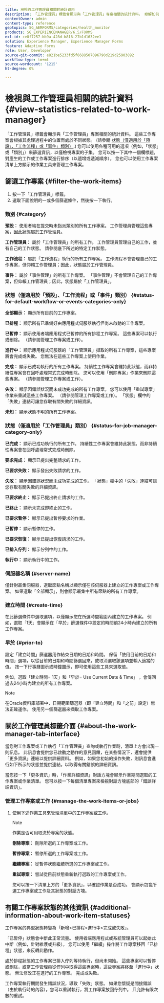 ```yaml
---
title: 檢視與工作管理員相關的統計資料
description: 「工作管理員」標籤會顯示與「工作管理員」專案相關的統計資料。 瞭解如何檢視及篩選工作專案。
contentOwner: admin
content-type: reference
geptopics: SG_AEMFORMS/categories/health_monitor
products: SG_EXPERIENCEMANAGER/6.5/FORMS
exl-id: ce8f7257-bb9a-428d-b816-27b1d1632ee1
solution: Experience Manager, Experience Manager Forms
feature: Adaptive Forms
role: User, Developer
source-git-commit: e821be5233fd5f6688507096790d219d25903892
workflow-type: tm+mt
source-wordcount: '1215'
ht-degree: 0%

---
```


# 檢視與工作管理員相關的統計資料 {#view-statistics-related-to-work-manager}

「工作管理員」標籤會顯示與「工作管理員」專案相關的統計資料。 這些工作專案會根據其處理過程中的位置而處於不同狀態。 (請參閱 [狀態（僅適用於「預設」、「工作流程」或「事件」類別）](view-statistics-related-manager.md#status-for-default-workflow-or-events-categories-only).) 您可以使用各種可用的選項（例如，「狀態」或「類別」）來篩選資訊，以僅檢視專案的子集。 您可以按一下其中一個欄標題，對產生的工作或工作專案進行排序（以遞增或遞減順序）。 您也可以使用工作專案清單上方顯示的作業工具來管理工作專案。

## 篩選工作專案 {#filter-the-work-items}

1. 按一下「工作管理員」標籤。
1. 選取下面說明的一或多個篩選條件，然後按一下執行。

### 類別 {#category}

**預設：** 使用者端在提交時未指派類別的所有工作專案。 工作管理員管理這些專案，因此狀態屬於工作管理員。

**工作管理員：** 屬於「工作管理員」的所有工作。 工作管理員管理自己的工作，並有自己的工作狀態。 請參閱底下所述的特定工作狀態。

**工作流程：** 屬於「工作流程」執行的所有工作專案。 工作流程不會管理自己的工作專案，但仰賴工作管理員；因此，狀態屬於工作管理員。

**事件：** 屬於「事件管理」的所有工作專案。 「事件管理」不會管理自己的工作專案，但仰賴工作管理員；因此，狀態屬於「工作管理員」。

### 狀態（僅適用於「預設」、「工作流程」或「事件」類別） {#status-for-default-workflow-or-events-categories-only}

**全部顯示：** 顯示所有目前的工作專案。

**已排程：** 顯示所有已準備好由應用程式伺服器執行但尚未啟動的工作專案。

**已暫停：** 顯示使用者端應用程式已暫停的所有排程工作專案。 這些專案可以執行或刪除。 （請參閱管理工作專案或工作）。

**進行中：** 顯示應用程式伺服器的「工作管理員」擷取的所有工作專案，這些專案將會完成或失敗。 您無法在這些工作專案上使用作業。

**完成：** 顯示已成功執行的所有工作專案。 持續性工作專案會維持此狀態，而非持續性專案會在回呼處理常式完成時刪除。 您可以使用「刪除專案」作業來刪除這些專案。 （請參閱管理工作專案或工作）。

**失敗：** 顯示因錯誤狀況而未成功完成的所有工作專案。 您可以使用「重試專案」作業來重試這些工作專案。 （請參閱管理工作專案或工作）。 「狀態」欄中的「失敗」連結可讓您存取有關失敗的詳細資訊。

**未知：** 顯示狀態不明的所有工作專案。

### 狀態（僅適用於「工作管理員」類別） {#status-for-job-manager-category-only}

**已完成：** 顯示已成功執行的所有工作。 持續性工作專案會維持此狀態，而非持續性專案會在回呼處理常式完成時刪除。

**要求完成：** 顯示已提出完整請求的工作。

**已要求失敗：** 顯示發出失敗請求的工作。

**失敗：** 顯示因錯誤狀況而未成功完成的工作。 「狀態」欄中的「失敗」連結可讓您存取有關失敗的詳細資訊。

**已要求終止：** 顯示已提出終止請求的工作。

**已終止：** 顯示未完成即終止的工作。

**已要求暫停：** 顯示已提出暫停要求的作業。

**已暫停：** 顯示暫停的工作。

**已要求恢復：** 顯示已提出恢復請求的工作。

**已排入佇列：** 顯示佇列中的工作。

**執行中：** 顯示執行中的工作。

### 伺服器名稱 {#server-name}

僅針對叢集伺服器，選取節點名稱以顯示僅在該伺服器上建立的工作專案或工作專案。 如果選取「全部顯示」，則會顯示叢集中所有節點的所有工作專案。

### 建立時間 {#create-time}

在此篩選條件中選取選項，以僅顯示您在所選時間範圍內建立的工作專案。 例如，選取「1天」會顯示在「早於」篩選條件中設定的時間前24小時內建立的所有工作專案。

### 早於 {#prior-to}

設定「建立時間」篩選器用作結束日期的日期和時間。 保留「使用目前的日期和時間」選項，以從目前的日期和時間篩選回來，或取消選取該選項並輸入適當的值。 按一下行事曆圖示或時鐘圖示，即可使用這些工具來選取值。

例如，選取「建立時間= 1天」和「早於= Use Current Date &amp; Time」 ，會傳回過去24小時內建立的所有工作專案。

>[!NOTE]
>
>在Oracle資料庫部署中，日期範圍篩選器（即「建立時間」和「之前」設定）無法正確運作。 使用另一個篩選器來擷取工作專案。

## 關於工作管理員標籤介面 {#about-the-work-manager-tab-interface}

當您對工作專案或工作執行「工作管理員」查詢或執行作業時，清單上方會出現一則訊息。 此訊息會提供您已啟動之動作的意見回饋，在某些情況下，還會提供「更多資訊」連結以提供詳細資料。 例如，如果您初始的操作失敗，則訊息會進行如下所示的狀態並提供連結，以取得有關錯誤的詳細資訊。

當您按一下「更多資訊」時，「作業詳細資訊」對話方塊會顯示作業期間選取的工作專案或作業清單。 您可以按一下每個清單專案來檢視對話方塊底部的「錯誤詳細資訊」。

### 管理工作專案或工作 {#manage-the-work-items-or-jobs}

1. 使用下述作業工具來管理清單中的工作專案或工作。

   >[!NOTE]
   >
   >作業是否可用取決於專案的狀態。

   **刪除專案：** 刪除所選的工作專案或工作。

   **暫停專案：** 暫停所選的工作專案或工作。

   **繼續專案：** 從暫停狀態繼續所選的工作專案或工作。

   **重試專案：** 嘗試從目前狀態重新執行選取的工作專案或工作。

   您可以按一下清單上方的「更多資訊」，以確認作業是否成功。 會顯示包含所選工作專案或工作及其狀態的對話方塊。

## 有關工作專案狀態的其他資訊 {#additional-information-about-work-item-statuses}

工作專案的典型狀態轉變為「新增>已排程>進行中>完成或失敗」。

「已暫停」狀態會中斷此正常流量。 使用者端應用程式或系統管理員可以起始此中斷（例如，針對維護或升級）。 您可以使用「繼續」操作將工作專案移回「已排程」狀態，來反轉此動作。

處於排程狀態的工作專案已排入佇列等待執行，但尚未開始。 這些專案可以暫停或刪除，或當工作管理員從佇列中取得這些專案時，這些專案將移至「進行中」狀態。 無法修改正在進行的工作專案。 完成或失敗。

工作專案執行期間發生錯誤狀況，導致「失敗」狀態。 如果您懷疑是間接錯誤（由於執行時的內容），您可以重試執行，將工作專案放回佇列中。 只允許有限次數的重試。
